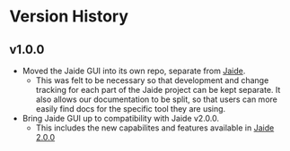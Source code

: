 Version History  
===============  

## v1.0.0 
* Moved the Jaide GUI into its own repo, separate from [Jaide](http://github.com/NetworkAutomation/jaide).
	* This was felt to be necessary so that development and change tracking for each part of the Jaide project can be kept separate. It also allows our documentation to be split, so that users can more easily find docs for the specific tool they are using.
* Bring Jaide GUI up to compatibility with Jaide v2.0.0. 
	* This includes the new capabilites and features available in [Jaide 2.0.0](http://githu.com/NetworkAutomation/jaide/tag/v2.0.0) 